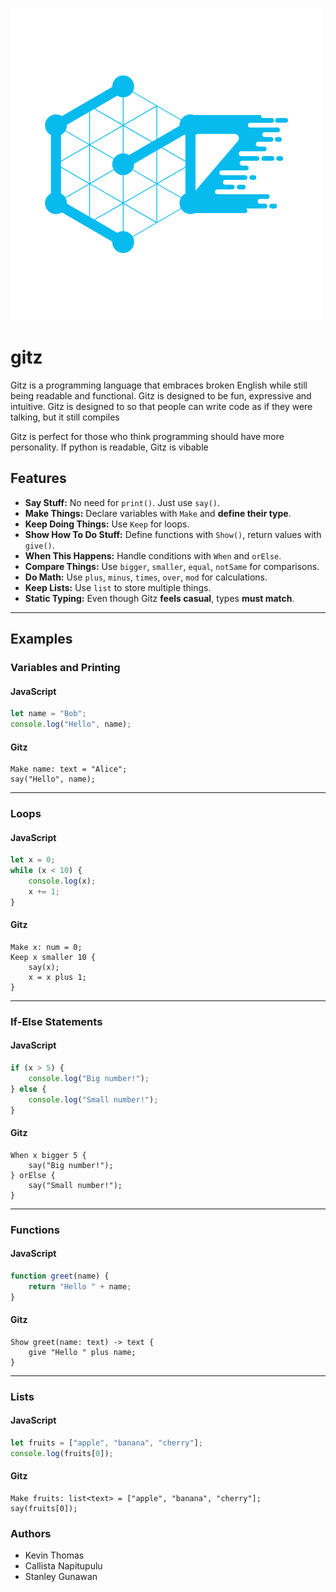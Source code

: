 ![Gitz Logo](docs/Gitz.png)

# gitz
Gitz is a programming language that embraces broken English while still being readable and functional. Gitz is designed to be fun, expressive and intuitive. Gitz is designed to so that people can write code as if they were talking, but it still compiles

Gitz is perfect for those who think programming should have more personality. If python is readable, Gitz is vibable

##  Features

- **Say Stuff:** No need for `print()`. Just use `say()`.
- **Make Things:** Declare variables with `Make` and **define their type**.
- **Keep Doing Things:** Use `Keep` for loops.
- **Show How To Do Stuff:** Define functions with `Show()`, return values with `give()`.
- **When This Happens:** Handle conditions with `When` and `orElse`.
- **Compare Things:** Use `bigger`, `smaller`, `equal`, `notSame` for comparisons.
- **Do Math:** Use `plus`, `minus`, `times`, `over`, `mod` for calculations.
- **Keep Lists:** Use `list` to store multiple things.
- **Static Typing:** Even though Gitz **feels casual**, types **must match**.

---

## Examples

### Variables and Printing

#### JavaScript
```javascript
let name = "Bob";
console.log("Hello", name);
```
#### Gitz
```gitz
Make name: text = "Alice";
say("Hello", name);
```

---

### Loops

#### JavaScript
```javascript
let x = 0;
while (x < 10) {
    console.log(x);
    x += 1;
}
```
#### Gitz
```gitz
Make x: num = 0;
Keep x smaller 10 {
    say(x);
    x = x plus 1;
}
```

---

### If-Else Statements

#### JavaScript
```javascript
if (x > 5) {
    console.log("Big number!");
} else {
    console.log("Small number!");
}
```
#### Gitz
```gitz
When x bigger 5 {
    say("Big number!");
} orElse {
    say("Small number!");
}
```

---

### Functions

#### JavaScript
```javascript
function greet(name) {
    return "Hello " + name;
}
```
#### Gitz
```gitz
Show greet(name: text) -> text {
    give "Hello " plus name;
}
```

---

### Lists

#### JavaScript
```javascript
let fruits = ["apple", "banana", "cherry"];
console.log(fruits[0]);
```
#### Gitz
```gitz
Make fruits: list<text> = ["apple", "banana", "cherry"];
say(fruits[0]);
```

### Authors
- Kevin Thomas
- Callista Napitupulu
- Stanley Gunawan
